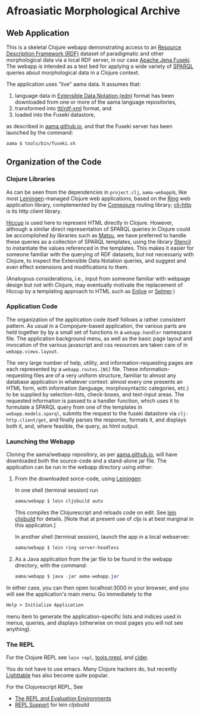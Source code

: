 # Afroasiatic Morphological Archive

## Web Application

This is a skeletal Clojure webapp  demonstrating access to an 
[Resource Description Framework (RDF)](https://www.w3.org/RDF/) dataset
of  paradigmatic and other morphological data via a local RDF server, 
in our case [Apache Jena Fuseki](http://jena.apache.org/index.html).
The webapp is intended as a test bed for applying a wide variety of 
[SPARQL](http://www.w3.org/TR/rdf-sparql-query/) 
queries about morphological data in a Clojure context. 

The application  uses "live" aama data. It assumes that: 

1.   language data in
[Extensible Data Notation (edn)](https://github.com/edn-format/edn) format
has been downloaded from one or more of the aama language repositories, 
2.   transformed into [ttl/rdf-xml](http://www.w3.org/TR/turtle/) format, and
3.   loaded into the Fuseki datastore, 

as described in [aama.github.io](http://aama.github.io), 
and that the Fuseki server has been launched by the 
command: 
```clojure
aama $ tools/bin/fuseki.sh
``` 
## Organization of the Code

### Clojure Libraries

As can be seen from the dependencies in ``project.clj``, ``aama-webapp``is,
like most [Leiningen](http://leiningen.org)-managed Clojure web applications,
based on the [Ring](https://github.com/ring-clojure/ring) 
web application library, complemented by the
[Compojure](https://github.com/weavejester/compojure) routing library; 
[clj-http](https://github.com/dakrone/clj-http) is its http client library. 

[Hiccup](https://github.com/weavejester/hiccup) is used here to represent
 HTML directly in Clojure. However, although
a similar direct representation of SPARQL queries in Clojure could be accomplished
by libraries such as [Matsu](https://github.com/boutros/matsu),
 we have preferred to handle these queries as
a collection of SPARQL templates, using the library
 [Stencil](https://github.com/davidsantiago/stencil) to instantiate
the values referenced in the templates. This makes it easier for
 someone familiar with 
the querying of RDF datasets, but not necessariy with Clojure, to inspect the
Extensible 
		  Data Notation queries, and suggest and even effect extensions and modifications to them.
 
(Analogous considerations, i.e., input from someone familiar with webpage design 
but not with Clojure, may eventually motivate the replacement of Hiccup by
a templating approach to HTML such as [Enlive](https://github.com/cgrand/enlive) or 
[Selmer](https://github.com/yogthos/Selmer).)

### Application Code

The organization of the application code itself follows a rather consistent pattern.
As usual in a Compojure-based application,  the various parts are held together
by by a small set of functions in a ``webapp.handler`` namespace file. 
The application background menu, as well as the basic page layout and invocation 
of the various javascript 
and css resources are taken care of in ``webapp.views.layout``.

The very large number of help, utility, and information-requesting pages are each
represented by a ``webapp.routes.[NS]`` file. These information-requesting
files are of a very uniform structure, familiar to almost any database application
in whatever context: almost every one presents an HTML form, with 
information (language, morphosyntactic categories, etc.) to be supplied by 
selection-lists, check-boxes, and text-input areas. The requested information
is passed to a handler function, which uses it to formulate a SPARQL query 
from one of the templates in ``webapp.models.sparql``,  submits the request to
the fuseki datastore via ``clj-http.client/get``, and finally parses the 
response, formats it, and displays both it, and, where feasible, the query,
 as html output.

### Launching the Webapp

Cloning the aama/webapp repository, 
as per [aama.github.io](http://aama.github.io), 
will have downloaded both the source-code and a stand-alone jar file.
 The application can be run in the webapp directory using either:

1. From the downloaded sorce-code,  using [Leiningen](http://leiningen.org):

    In one shell (terminal session) run 
    ```clojure
    aama/webapp $ lein cljsbuild auto 
    ```
    This compiles the Clojurescript and reloads code on edit.  See
    [lein cljsbuild](https://github.com/emezeske/lein-cljsbuild) for
    details. [Note that at present use of cljs is at best marginal in
    this application.]

    In another shell (terminal session), launch the app in a local
    webserver:
    ```clojure
    aama/webapp $ lein ring server-headless
    ```

2. As a Java application from the jar file to be  found in the webapp directory, 
with the command: 
    ```java
    aama/webapp $ java -jar aama-webapp.jar
    ```

In either case,  you can then open localhost:3000 in your browser, 
and you will see the application's main menu. Go immediately to the
```html
Help > Initialize Application
``` 
menu item to generate the application-specific
lists and indices used in menus, queries, and displays (otherwise on 
most pages you will not see anything).

### The REPL

For the Clojure REPL see `lein repl`,
[tools.nrepl](https://github.com/clojure/tools.nrepl), and
[cider](NNNNhttps://github.com/clojure-emacs/cider).

You do not have to use emacs.  Many Clojure hackers do, but recently
[Lighttable](http://www.chris-granger.com/lighttable/) has also become
quite popular.

For the Clojurescript REPL, See
* [The REPL and Evaluation Environments](https://github.com/clojure/clojurescript/wiki/The-REPL-and-Evaluation-Environments)
* [REPL Support](https://github.com/emezeske/lein-cljsbuild/blob/1.0.3/doc/REPL.md) for lein cljsbuild
